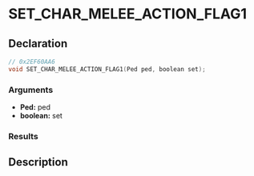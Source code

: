 # SET_CHAR_MELEE_ACTION_FLAG1

## Declaration
```cpp
// 0x2EF60AA6
void SET_CHAR_MELEE_ACTION_FLAG1(Ped ped, boolean set);
```

### Arguments
- **Ped:** ped
- **boolean:** set

### Results

## Description
